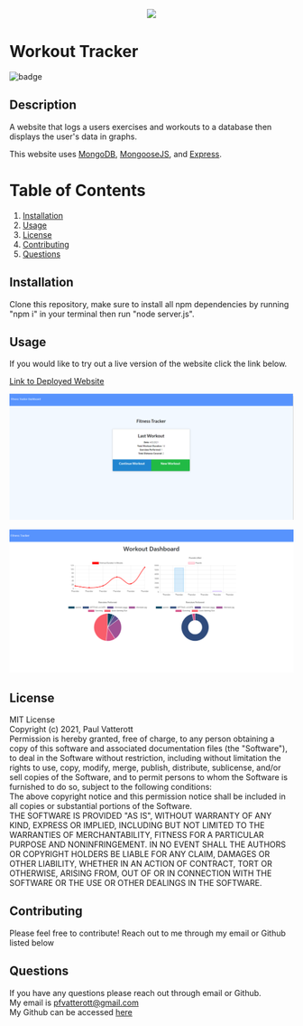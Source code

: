 

  <p align="center"><img src="https://i.imgur.com/zDBwVSf.png"></p>
  
  # Workout Tracker
  ![badge](https://img.shields.io/badge/license-MIT-green)

  ## Description
  A website that logs a users exercises and workouts to a database then displays the user's data in graphs.
  
  This website uses [MongoDB](https://www.mongodb.com/), [MongooseJS](https://mongoosejs.com/docs/), and [Express](https://expressjs.com/).

  # Table of Contents
  1. [Installation](#Installation)
  2. [Usage](#Usage)
  3. [License](#License)
  4. [Contributing](#Contributing)
  6. [Questions](#Questions)

  ## Installation
  Clone this repository, make sure to install all npm dependencies by running "npm i" in your terminal then run "node server.js".

  ## Usage
  If you would like to try out a live version of the website click the link below.

  [Link to Deployed Website](https://enigmatic-cliffs-12933.herokuapp.com/)

  ![screenshot](./public/assets/images/main.png)

  ![screenshot](./public/assets/images/dashboard.png)



  ## License
  MIT License <br>Copyright (c) 2021, Paul Vatterott <br>Permission is hereby granted, free of charge, to any person obtaining a copy of this software and associated documentation files (the "Software"), to deal in the Software without restriction, including without limitation the rights to use, copy, modify, merge, publish, distribute, sublicense, and/or sell copies of the Software, and to permit persons to whom the Software is furnished to do so, subject to the following conditions: <br>The above copyright notice and this permission notice shall be included in all copies or substantial portions of the Software. <br>THE SOFTWARE IS PROVIDED "AS IS", WITHOUT WARRANTY OF ANY KIND, EXPRESS OR IMPLIED, INCLUDING BUT NOT LIMITED TO THE WARRANTIES OF MERCHANTABILITY, FITNESS FOR A PARTICULAR PURPOSE AND NONINFRINGEMENT. IN NO EVENT SHALL THE AUTHORS OR COPYRIGHT HOLDERS BE LIABLE FOR ANY CLAIM, DAMAGES OR OTHER LIABILITY, WHETHER IN AN ACTION OF CONTRACT, TORT OR OTHERWISE, ARISING FROM, OUT OF OR IN CONNECTION WITH THE SOFTWARE OR THE USE OR OTHER DEALINGS IN THE SOFTWARE.

  ## Contributing
  Please feel free to contribute! Reach out to me through my email or Github listed below

  ## Questions

  If you have any questions please reach out through email or Github. <br>
  My email is pfvatterott@gmail.com <br>
  My Github can be accessed [here](https://github.com/pfvatterott)

